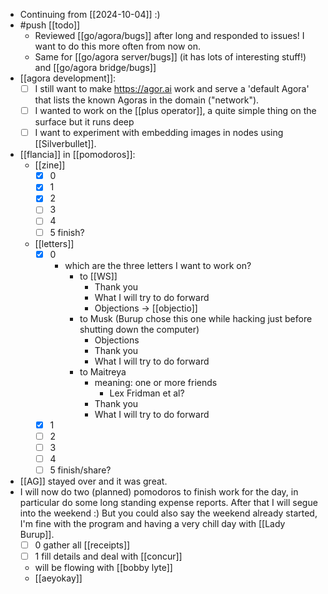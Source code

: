 - Continuing from [[2024-10-04]] :)
- #push [[todo]]
  - Reviewed [[go/agora/bugs]] after long and responded to issues! I want to do this more often from now on.
  - Same for [[go/agora server/bugs]] (it has lots of interesting stuff!) and [[go/agora bridge/bugs]]
- [[agora development]]:
  - [ ] I still want to make https://agor.ai work and serve a 'default Agora' that lists the known Agoras in the domain ("network").
  - [ ] I wanted to work on the [[plus operator]], a quite simple thing on the surface but it runs deep
  - [ ] I want to experiment with embedding images in nodes using [[Silverbullet]].
- [[flancia]] in [[pomodoros]]:
  - [[zine]]
    - [x] 0
    - [x] 1
    - [x] 2
    - [ ] 3
    - [ ] 4
    - [ ] 5 finish?
  - [[letters]]
    - [x] 0
      - which are the three letters I want to work on?
        - to [[WS]]
          - Thank you
          - What I will try to do forward
          - Objections -> [[objectio]]
        - to Musk (Burup chose this one while hacking just before shutting down the computer)
          - Objections
          - Thank you
          - What I will try to do forward
        - to Maitreya
          - meaning: one or more friends
            - Lex Fridman et al?
          - Thank you
          - What I will try to do forward
    - [x] 1
    - [ ] 2
    - [ ] 3
    - [ ] 4
    - [ ] 5 finish/share?
- [[AG]] stayed over and it was great.
- I will now do two (planned) pomodoros to finish work for the day, in particular do some long standing expense reports. After that I will segue into the weekend :) But you could also say the weekend already started, I'm fine with the program and having a very chill day with [[Lady Burup]].
  - [ ] 0 gather all [[receipts]]
  - [ ] 1 fill details and deal with [[concur]]
  - will be flowing with [[bobby lyte]]
  - [[aeyokay]]
